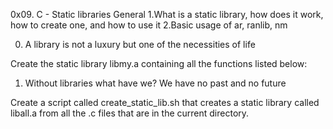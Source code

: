 0x09. C - Static libraries
General
1.What is a static library, how does it work, how to create one, and how to use it
2.Basic usage of ar, ranlib, nm

0. A library is not a luxury but one of the necessities of life

Create the static library libmy.a containing all the functions listed below:

1. Without libraries what have we? We have no past and no future

Create a script called create_static_lib.sh that creates a static library called liball.a from all the .c files that are in the current directory.
